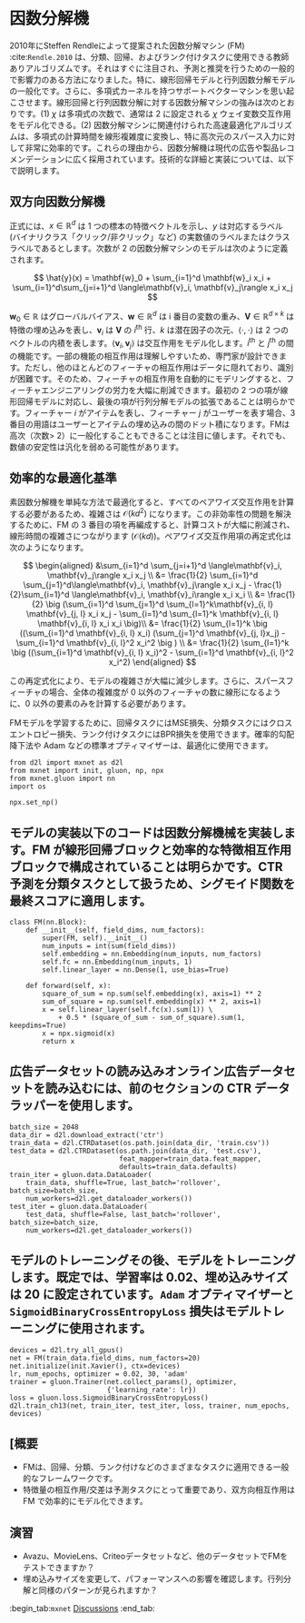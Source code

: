 # 因数分解機

2010年にSteffen Rendleによって提案された因数分解マシン (FM) :cite:`Rendle.2010` は、分類、回帰、およびランク付けタスクに使用できる教師ありアルゴリズムです。それはすぐに注目され、予測と推奨を行うための一般的で影響力のある方法になりました。特に、線形回帰モデルと行列因数分解モデルの一般化です。さらに、多項式カーネルを持つサポートベクターマシンを思い起こさせます。線形回帰と行列因数分解に対する因数分解マシンの強みは次のとおりです。(1) $\chi$ は多項式の次数で、通常は 2 に設定される $\chi$ ウェイ変数交互作用をモデル化できる。(2) 因数分解マシンに関連付けられた高速最適化アルゴリズムは、多項式の計算時間を線形複雑度に変換し、特に高次元のスパース入力に対して非常に効率的です。これらの理由から、因数分解機は現代の広告や製品レコメンデーションに広く採用されています。技術的な詳細と実装については、以下で説明します。 

## 双方向因数分解機

正式には、$x \in \mathbb{R}^d$ は 1 つの標本の特徴ベクトルを示し、$y$ は対応するラベル (バイナリクラス「クリック/非クリック」など) の実数値のラベルまたはクラスラベルであるとします。次数が 2 の因数分解マシンのモデルは次のように定義されます。 

$$
\hat{y}(x) = \mathbf{w}_0 + \sum_{i=1}^d \mathbf{w}_i x_i + \sum_{i=1}^d\sum_{j=i+1}^d \langle\mathbf{v}_i, \mathbf{v}_j\rangle x_i x_j
$$

$\mathbf{w}_0 \in \mathbb{R}$ はグローバルバイアス、$\mathbf{w} \in \mathbb{R}^d$ は i 番目の変数の重み、$\mathbf{V} \in \mathbb{R}^{d\times k}$ は特徴の埋め込みを表し、$\mathbf{v}_i$ は $\mathbf{V}$ の $i^\mathrm{th}$ 行、$k$ は潜在因子の次元、$\langle\cdot, \cdot \rangle$ は 2 つのベクトルの内積を表します。$\langle \mathbf{v}_i, \mathbf{v}_j \rangle$ は交互作用をモデル化します。$i^\mathrm{th}$ と $j^\mathrm{th}$ の間の機能です。一部の機能の相互作用は理解しやすいため、専門家が設計できます。ただし、他のほとんどのフィーチャの相互作用はデータに隠れており、識別が困難です。そのため、フィーチャの相互作用を自動的にモデリングすると、フィーチャエンジニアリングの労力を大幅に削減できます。最初の 2 つの項が線形回帰モデルに対応し、最後の項が行列分解モデルの拡張であることは明らかです。フィーチャー $i$ がアイテムを表し、フィーチャー $j$ がユーザーを表す場合、3 番目の用語はユーザーとアイテムの埋め込みの間のドット積になります。FMは高次（次数> 2）に一般化することもできることは注目に値します。それでも、数値の安定性は汎化を弱める可能性があります。 

## 効率的な最適化基準

素因数分解機を単純な方法で最適化すると、すべてのペアワイズ交互作用を計算する必要があるため、複雑さは $\mathcal{O}(kd^2)$ になります。この非効率性の問題を解決するために、FM の 3 番目の項を再編成すると、計算コストが大幅に削減され、線形時間の複雑さにつながります ($\mathcal{O}(kd)$)。ペアワイズ交互作用項の再定式化は次のようになります。 

$$
\begin{aligned}
&\sum_{i=1}^d \sum_{j=i+1}^d \langle\mathbf{v}_i, \mathbf{v}_j\rangle x_i x_j \\
 &= \frac{1}{2} \sum_{i=1}^d \sum_{j=1}^d\langle\mathbf{v}_i, \mathbf{v}_j\rangle x_i x_j - \frac{1}{2}\sum_{i=1}^d \langle\mathbf{v}_i, \mathbf{v}_i\rangle x_i x_i \\
 &= \frac{1}{2} \big (\sum_{i=1}^d \sum_{j=1}^d \sum_{l=1}^k\mathbf{v}_{i, l} \mathbf{v}_{j, l} x_i x_j - \sum_{i=1}^d \sum_{l=1}^k \mathbf{v}_{i, l} \mathbf{v}_{i, l} x_i x_i \big)\\
 &=  \frac{1}{2} \sum_{l=1}^k \big ((\sum_{i=1}^d \mathbf{v}_{i, l} x_i) (\sum_{j=1}^d \mathbf{v}_{j, l}x_j) - \sum_{i=1}^d \mathbf{v}_{i, l}^2 x_i^2 \big ) \\
 &= \frac{1}{2} \sum_{l=1}^k \big ((\sum_{i=1}^d \mathbf{v}_{i, l} x_i)^2 - \sum_{i=1}^d \mathbf{v}_{i, l}^2 x_i^2)
 \end{aligned}
$$

この再定式化により、モデルの複雑さが大幅に減少します。さらに、スパースフィーチャの場合、全体の複雑度が 0 以外のフィーチャの数に線形になるように、0 以外の要素のみを計算する必要があります。 

FMモデルを学習するために、回帰タスクにはMSE損失、分類タスクにはクロスエントロピー損失、ランク付けタスクにはBPR損失を使用できます。確率的勾配降下法や Adam などの標準オプティマイザーは、最適化に使用できます。

```{.python .input  n=2}
from d2l import mxnet as d2l
from mxnet import init, gluon, np, npx
from mxnet.gluon import nn
import os

npx.set_np()
```

## モデルの実装以下のコードは因数分解機械を実装します。FM が線形回帰ブロックと効率的な特徴相互作用ブロックで構成されていることは明らかです。CTR 予測を分類タスクとして扱うため、シグモイド関数を最終スコアに適用します。

```{.python .input  n=2}
class FM(nn.Block):
    def __init__(self, field_dims, num_factors):
        super(FM, self).__init__()
        num_inputs = int(sum(field_dims))
        self.embedding = nn.Embedding(num_inputs, num_factors)
        self.fc = nn.Embedding(num_inputs, 1)
        self.linear_layer = nn.Dense(1, use_bias=True)

    def forward(self, x):
        square_of_sum = np.sum(self.embedding(x), axis=1) ** 2
        sum_of_square = np.sum(self.embedding(x) ** 2, axis=1)
        x = self.linear_layer(self.fc(x).sum(1)) \
            + 0.5 * (square_of_sum - sum_of_square).sum(1, keepdims=True)
        x = npx.sigmoid(x)
        return x
```

## 広告データセットの読み込みオンライン広告データセットを読み込むには、前のセクションの CTR データラッパーを使用します。

```{.python .input  n=3}
batch_size = 2048
data_dir = d2l.download_extract('ctr')
train_data = d2l.CTRDataset(os.path.join(data_dir, 'train.csv'))
test_data = d2l.CTRDataset(os.path.join(data_dir, 'test.csv'),
                           feat_mapper=train_data.feat_mapper,
                           defaults=train_data.defaults)
train_iter = gluon.data.DataLoader(
    train_data, shuffle=True, last_batch='rollover', batch_size=batch_size,
    num_workers=d2l.get_dataloader_workers())
test_iter = gluon.data.DataLoader(
    test_data, shuffle=False, last_batch='rollover', batch_size=batch_size,
    num_workers=d2l.get_dataloader_workers())
```

## モデルのトレーニングその後、モデルをトレーニングします。既定では、学習率は 0.02、埋め込みサイズは 20 に設定されています。`Adam` オプティマイザーと `SigmoidBinaryCrossEntropyLoss` 損失はモデルトレーニングに使用されます。

```{.python .input  n=5}
devices = d2l.try_all_gpus()
net = FM(train_data.field_dims, num_factors=20)
net.initialize(init.Xavier(), ctx=devices)
lr, num_epochs, optimizer = 0.02, 30, 'adam'
trainer = gluon.Trainer(net.collect_params(), optimizer,
                        {'learning_rate': lr})
loss = gluon.loss.SigmoidBinaryCrossEntropyLoss()
d2l.train_ch13(net, train_iter, test_iter, loss, trainer, num_epochs, devices)
```

## [概要

* FMは、回帰、分類、ランク付けなどのさまざまなタスクに適用できる一般的なフレームワークです。
* 特徴量の相互作用/交差は予測タスクにとって重要であり、双方向相互作用は FM で効率的にモデル化できます。

## 演習

* Avazu、MovieLens、Criteoデータセットなど、他のデータセットでFMをテストできますか？
* 埋め込みサイズを変更して、パフォーマンスへの影響を確認します。行列分解と同様のパターンが見られますか？

:begin_tab:`mxnet`
[Discussions](https://discuss.d2l.ai/t/406)
:end_tab:
